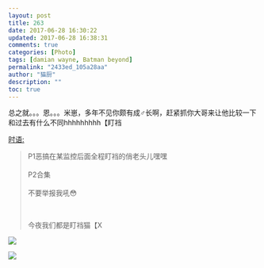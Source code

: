 ```yaml
---
layout: post
title: 263
date: 2017-06-28 16:30:22
updated: 2017-06-28 16:38:31
comments: true
categories: [Photo]
tags: [damian wayne, Batman beyond]
permalink: "2433ed_105a28aa"
author: "猫厨"
description: ""
toc: true
---
```


<p>总之就。。。恩。。。米崽，多年不见你颇有成♂长啊，赶紧抓你大哥来让他比较一下和过去有什么不同hhhhhhhhh【盯裆</p> 
<p reblogfrom="reblogfrom"  ><a target="_blank" href="http://824531.lofter.com/post/1d39b476_105a1903"  >时语:</a></p> 
<blockquote> 
 <p>P1恶搞在某监控后面全程盯裆的俏老头儿嘿嘿<br /><br />P2合集&nbsp;<br /><br />不要举报我吼😳</p> 
 <p><br /></p> 
 <p>今夜我们都是盯裆猫【X</p> 
</blockquote>

![](https://imglf0.nos.netease.com/img/TldMUXhSNkZyMG1sZzVNMERpU0Z1K1BtNWFsSHdza21NMDFTUDErUDNoTWl6c2RzY0hmMlB3PT0.jpg)

![](https://imglf1.nos.netease.com/img/TldMUXhSNkZyMG1sZzVNMERpU0Z1NVRiZ3ZLd3FhSFNnb3BjenBzWmR1dmwrZEZBV0pIODNnPT0.jpg)